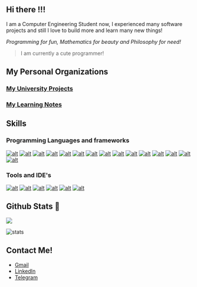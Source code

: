 ## Hi there !!!

I am a Computer Engineering Student now, I experienced many software projects and still I love to build more and learn many new things!

*Programming for fun, Mathematics for beauty and Philosophy for need!*

> I am currently a cute programmer!


## My Personal Organizations

### <a href="https://github.com/ay-sbu">My University Projects</a>
### <a href="https://github.com/ay-learning">My Learning Notes</a>


## Skills

### Programming Languages and frameworks

[![alt](https://skillicons.dev/icons?i=qt)](https://www.qt.io/)
[![alt](https://skillicons.dev/icons?i=python)](https://www.python.org/)
[![alt](https://skillicons.dev/icons?i=c)](https://www.cprogramming.com/)
[![alt](https://skillicons.dev/icons?i=cpp)](https://www.cprogramming.com/)
[![alt](https://skillicons.dev/icons?i=java)](https://www.java.com/en/)
[![alt](https://skillicons.dev/icons?i=javascript)](https://www.javascript.com/)
[![alt](https://skillicons.dev/icons?i=dart)](https://dart.dev/)
[![alt](https://skillicons.dev/icons?i=flutter)](https://flutter.dev/)
[![alt](https://skillicons.dev/icons?i=latex)](https://www.latex-project.org/)
[![alt](https://skillicons.dev/icons?i=cs)](https://flutter.dev/)
[![alt](https://skillicons.dev/icons?i=matlab)](https://www.mathworks.com/products/matlab.html)
[![alt](https://skillicons.dev/icons?i=html)](https://www.w3schools.com/html/)
[![alt](https://skillicons.dev/icons?i=css)](https://www.w3schools.com/css/)
[![alt](https://skillicons.dev/icons?i=sass)](https://sass-lang.com/guide)
[![alt](https://skillicons.dev/icons?i=django)](https://www.djangoproject.com/)

### Tools and IDE's

[![alt](https://skillicons.dev/icons?i=vscode)](https://code.visualstudio.com/)
[![alt](https://skillicons.dev/icons?i=git)](https://git-scm.com/)
[![alt](https://skillicons.dev/icons?i=github)](https://github.com/)
[![alt](https://skillicons.dev/icons?i=gitlab)](https://about.gitlab.com/)
[![alt](https://skillicons.dev/icons?i=godot)](https://godotengine.org/)
[![alt](https://skillicons.dev/icons?i=idea)](https://www.jetbrains.com/idea/)


## Github Stats 🤠

![](https://komarev.com/ghpvc/?username=abbasyazdanmehr)

![stats](https://github-readme-stats.vercel.app/api?username=abbasyazdanmehr&show_icons=true&theme=radical)


## Contact Me!

- <a href="mailto:kjkj55047@gmail.com">Gmail</a>
- <a href="https://www.linkedin.com/in/abbas-yazdanmehr-a0b6b4246/">LinkedIn</a>
- <a href="https://t.me/Abbas_Yazdanmehr">Telegram</a>

